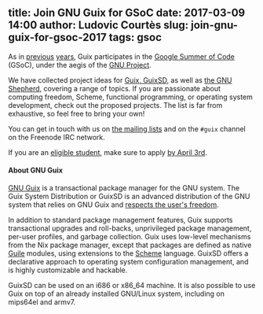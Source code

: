 title: Join GNU Guix for GSoC
date: 2017-03-09 14:00
author: Ludovic Courtès
slug: join-gnu-guix-for-gsoc-2017
tags: gsoc
---
As in
[previous](https://www.gnu.org/software/guix/news/gnu-guix-welcomes-four-students-for-gsoc.html)
[years](https://www.gnu.org/software/guix/news/gnu-guix-welcomes-three-students-for-gsoc.html),
Guix participates in the [Google Summer of
Code](https://summerofcode.withgoogle.com/) (GSoC), under the aegis of the [GNU
Project](https://www.gnu.org/software/soc-projects/ideas-2017.html).

We have collected project ideas for [Guix,
GuixSD](https://libreplanet.org/wiki/Group:Guix/GSoC-2017), as well as
[the GNU
Shepherd](https://libreplanet.org/wiki/Group:Guix/GSoC-2017#Project_ideas_for_the_GNU_Shepherd),
covering a range of topics.  If you are passionate about computing
freedom, Scheme, functional programming, or operating system
development, check out the proposed projects.  The list is far from
exhaustive, so feel free to bring your own!

You can get in touch with us on [the mailing
lists](https://www.gnu.org/software/guix/about/#contact) and on the
`#guix` channel on the Freenode IRC network.

If you are an [eligible
student](https://developers.google.com/open-source/gsoc/faq#students),
make sure to apply [by April
3rd](https://developers.google.com/open-source/gsoc/timeline).

#### About GNU Guix

[GNU Guix](https://www.gnu.org/software/guix) is a transactional package
manager for the GNU system.  The Guix System Distribution or GuixSD is
an advanced distribution of the GNU system that relies on GNU Guix and
[respects the user's
freedom](https://www.gnu.org/distros/free-system-distribution-guidelines.html).

In addition to standard package management features, Guix supports
transactional upgrades and roll-backs, unprivileged package management,
per-user profiles, and garbage collection.  Guix uses low-level
mechanisms from the Nix package manager, except that packages are
defined as native [Guile](https://www.gnu.org/software/guile) modules,
using extensions to the [Scheme](http://schemers.org) language.  GuixSD
offers a declarative approach to operating system configuration
management, and is highly customizable and hackable.

GuixSD can be used on an i686 or x86_64 machine.  It is also possible to
use Guix on top of an already installed GNU/Linux system, including on
mips64el and armv7.
